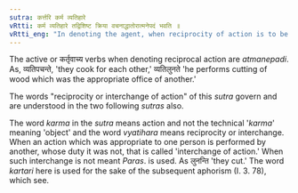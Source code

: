 ```yaml
---
sutra: कर्त्तरि कर्म व्यतिहारे
vRtti: कर्म व्यतिहारे तद्विशिष्ट क्रिया वचनाद्धातोरात्मनेपदं भवति ॥
vRtti_eng: "In denoting the agent, when reciprocity of action is to be expressed, the affixes of the _Atmanepada_ are employed."
---
```

The active or कर्तृवाच्य verbs when denoting reciprocal action are _atmanepadi_. As, व्यतिपचन्ते, 'they cook for each other,' व्यतिलुनते 'he performs cutting of wood which was the appropriate office of another.'

The words "reciprocity or interchange of action" of this _sutra_ govern and are understood in the two following _sutras_ also.

The word _karma_ in the _sutra_ means action and not the technical '_karma_' meaning 'object' and the word _vyatihara_ means reciprocity or interchange. When an action which was appropriate to one person is performed by another, whose duty it was not, that is called 'interchange of action.' When such interchange is not meant _Paras_. is used. As लुनन्ति 'they cut.' The word _kartari_ here is used for the sake of the subsequent aphorism (I. 3. 78), which see.
